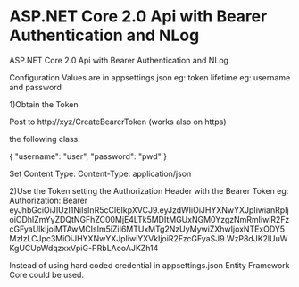 # ASP.NET Core 2.0 Api with Bearer Authentication and NLog
ASP.NET Core 2.0 Api with Bearer Authentication and NLog

Configuration Values are in appsettings.json
eg: token lifetime
eg: username and password


1)Obtain the Token

Post to http://xyz/CreateBearerToken (works also on https)

the following class:

{
	"username": "user",
	"password": "pwd"
}

Set Content Type: Content-Type: application/json

2)Use the Token setting the Authorization Header with the Bearer Token
eg: Authorization: Bearer eyJhbGciOiJIUzI1NiIsInR5cCI6IkpXVCJ9.eyJzdWIiOiJHYXNwYXJpIiwianRpIjoiODhlZmYyZDQtNGFhZC00MjE4LTk5MDItMGUxNGM0YzgzNmRmIiwiR2FzcGFyaUlkIjoiMTAwMCIsIm5iZiI6MTUxMTg2NzUyMywiZXhwIjoxNTExODY5MzIzLCJpc3MiOiJHYXNwYXJpIiwiYXVkIjoiR2FzcGFyaSJ9.WzP8dJK2lUuWKgUCUpWdqzxxVpiG-PRbLAooAJKZh14


Instead of using hard coded credential in appsettings.json
Entity Framework Core could be used.